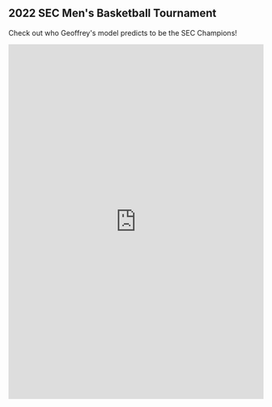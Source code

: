 ## 2022 SEC Men's Basketball Tournament
Check out who Geoffrey's model predicts to be the SEC Champions!
<iframe src="https://gcdean38.github.io/maneater/SECTournament2022" style="border:0px #ffffff none;" name="myiFrame" scrolling="yes" frameborder="1" marginheight="0px" marginwidth="0px" height="700" width="100%" allowfullscreen></iframe>

